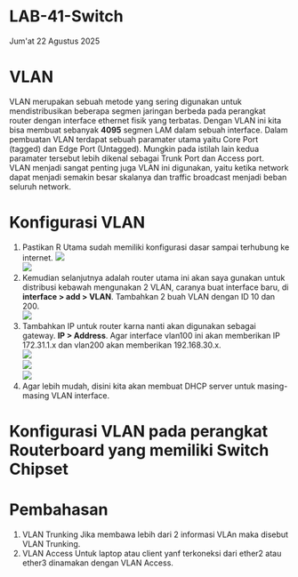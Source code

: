 # LAB-41-Switch
Jum'at 22 Agustus 2025  
  
# VLAN
  VLAN merupakan sebuah metode yang sering digunakan untuk mendistribusikan beberapa segmen jaringan berbeda pada perangkat router dengan interface ethernet fisik yang terbatas. Dengan VLAN ini kita bisa membuat sebanyak **4095** segmen LAM dalam sebuah interface. Dalam pembuatan VLAN terdapat sebuah paramater utama yaitu Core Port (tagged) dan Edge Port (Untagged). Mungkin pada istilah lain kedua paramater tersebut lebih dikenal sebagai Trunk Port dan Access port.  
  VLAN menjadi sangat penting juga VLAN ini digunakan, yaitu ketika network dapat menjadi semakin besar skalanya dan traffic broadcast menjadi beban seluruh network. 

# Konfigurasi VLAN 
  1. Pastikan R Utama sudah memiliki konfigurasi dasar sampai terhubung ke internet.
![](IMAGES/)  
![](IMAGES/)  
  2. Kemudian selanjutnya adalah router utama ini akan saya gunakan untuk distribusi kebawah mengunakan 2 VLAN, caranya buat interface baru, di **interface > add > VLAN**. Tambahkan 2 buah VLAN dengan ID 10 dan 200.  
![](IMAGES/)
  3. Tambahkan IP untuk router karna nanti akan digunakan sebagai gateway. **IP > Address**. Agar interface vlan100 ini akan memberikan IP 172.31.1.x dan vlan200 akan memberikan 192.168.30.x.  
![](IMAGES/)  
![](IMAGES/)  
![](IMAGES/)  
  4. Agar lebih mudah, disini kita akan membuat DHCP server untuk masing-masing VLAN interface.

# Konfigurasi VLAN pada perangkat Routerboard yang memiliki Switch Chipset

# Pembahasan  
1. VLAN Trunking
     Jika membawa lebih dari 2 informasi VLAn maka disebut VLAN Trunking.  
3. VLAN Access
     Untuk laptop atau client yanf terkoneksi dari ether2 atau ether3 dinamakan dengan VLAN Access.  
